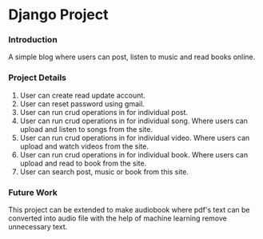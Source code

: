 # Django Project


### Introduction
A simple blog where users can post, listen to music and read books online.

### Project Details
1. User can create read update account.
2. User can reset password using gmail.
3. User can run crud operations in for individual post.
4. User can run crud operations in for individual song. Where users can upload and listen to songs from the site.
5. User can run crud operations in for individual video. Where users can upload and watch videos from the site.
6. User can run crud operations in for individual book. Where users can upload and read to book from the site.
7. User can search post, music or book from this site.

### Future Work
This project can be extended to make audiobook where pdf's text can be converted into audio file with the help of machine learning remove unnecessary text.
